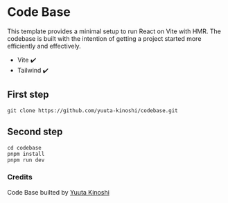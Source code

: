 # Code Base

This template provides a minimal setup to run React on Vite with HMR. The codebase is built with the intention of getting a project started more efficiently and effectively.

- Vite ✔️
- Tailwind ✔️

## First step
```
git clone https://github.com/yuuta-kinoshi/codebase.git
```
## Second step
```
cd codebase
pnpm install
pnpm run dev
```

### Credits
Code Base builted by [Yuuta Kinoshi](https://github.com/yuuta-kinoshi)
